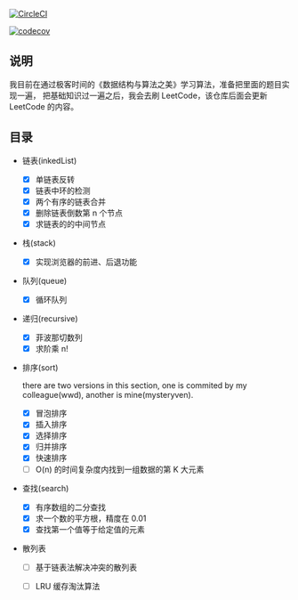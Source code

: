 

[![CircleCI](https://circleci.com/gh/mysteryven/algo.svg?style=svg)](https://circleci.com/gh/mysteryven/algo)

[![codecov](https://codecov.io/gh/mysteryven/algo/branch/master/graph/badge.svg)](https://codecov.io/gh/mysteryven/algo)

## 说明 

我目前在通过极客时间的《数据结构与算法之美》学习算法，准备把里面的题目实现一遍， 把基础知识过一遍之后，我会去刷 LeetCode，该仓库后面会更新 LeetCode 的内容。

## 目录

- 链表(inkedList)
  - [x] 单链表反转
  - [x] 链表中环的检测
  - [x] 两个有序的链表合并
  - [x] 删除链表倒数第 n 个节点
  - [x] 求链表的的中间节点

- 栈(stack)
  - [x] 实现浏览器的前进、后退功能

- 队列(queue)
  - [x] 循环队列

- 递归(recursive)
  - [x] 菲波那切数列
  - [x] 求阶乘 n!

- 排序(sort)

  there are two versions in this section, one is commited by my colleague(wwd), another is mine(mysteryven).

  - [x] 冒泡排序
  - [x] 插入排序
  - [x] 选择排序
  - [x] 归并排序
  - [x] 快速排序
  - [ ] O(n) 的时间复杂度内找到一组数据的第 K 大元素

- 查找(search)
  - [x] 有序数组的二分查找
  - [x] 求一个数的平方根，精度在 0.01
  - [x] 查找第一个值等于给定值的元素

- 散列表
  - [ ] 基于链表法解决冲突的散列表
  - [ ] LRU 缓存淘汰算法



